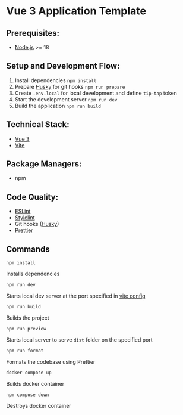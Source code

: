 
# Vue 3 Application Template

## Prerequisites:


-   [Node.js](https://nodejs.org/)  >= 18

## Setup and Development Flow:


1.  Install dependencies  `npm install`
2.  Prepare  [Husky](https://typicode.github.io/husky/)  for git hooks  `npm run prepare`
3.  Create  `.env.local`  for local development and define `tip-tap` token
4.  Start the development server  `npm run dev`
6.  Build the application  `npm run build`

## Technical Stack:

-   [Vue 3](https://vuejs.org/)
-   [Vite](https://vitejs.dev/guide/)

## Package Managers:

[](https://github.com/asinnws/vue3-feature-sliced-starter#package-managers)

-   npm

## Code Quality:

-   [ESLint](https://eslint.org/)
-   [Stylelint](https://stylelint.io/user-guide/get-started)
-   Git hooks ([Husky](https://typicode.github.io/husky/))
-   [Prettier](https://prettier.io/)

## Commands

`npm install`

Installs dependencies

`npm run dev`

Starts local dev server at the port specified in  [vite config](https://github.com/asinnws/vue3-feature-sliced-starter/blob/main/vite.config.ts)

`npm run build`

Builds the project

`npm run preview`

Starts local server to serve  `dist`  folder on the specified port

`npm run format`

Formats the codebase using Prettier

`docker compose up`

Builds docker container

`npm compose down`

Destroys docker container
